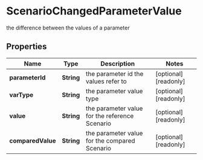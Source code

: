 

# ScenarioChangedParameterValue

the difference between the values of a parameter

## Properties

Name | Type | Description | Notes
------------ | ------------- | ------------- | -------------
**parameterId** | **String** | the parameter id the values refer to |  [optional] [readonly]
**varType** | **String** | the parameter value type |  [optional] [readonly]
**value** | **String** | the parameter value for the reference Scenario |  [optional] [readonly]
**comparedValue** | **String** | the parameter value for the compared Scenario |  [optional] [readonly]




